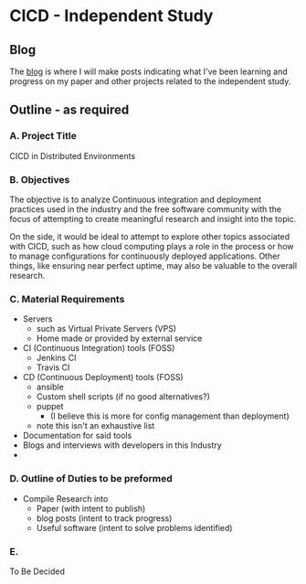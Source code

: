 CICD - Independent Study
========================

Blog
----

The [blog](http://adedomin.github.io/cicd-in-dist-env) is where I will make posts indicating what I've been learning and progress on my paper and other projects related to the independent study.

Outline - as required
---------------------

### A. Project Title

CICD in Distributed Environments

### B. Objectives

The objective is to analyze Continuous integration and deployment practices used in the industry and the free software community with the focus of attempting to create meaningful research and insight into the topic.

On the side, it would be ideal to attempt to explore other topics associated with CICD, such as how cloud computing plays a role in the process or how to manage configurations for continuously deployed applications. Other things, like ensuring near perfect uptime, may also be valuable to the overall research.

### C. Material Requirements

  * Servers 
    * such as Virtual Private Servers (VPS)
	* Home made or provided by external service
  * CI (Continuous Integration) tools (FOSS)
    * Jenkins CI
	* Travis CI
  * CD (Continuous Deployment) tools (FOSS)
	* ansible
	* Custom shell scripts (if no good alternatives?)
	* puppet 
	  * (I believe this is more for config management than deployment)
    * note this isn't an exhaustive list
  * Documentation for said tools
  * Blogs and interviews with developers in this Industry
  *

### D. Outline of Duties to be preformed

  * Compile Research into
    * Paper (with intent to publish)
	* blog posts (intent to track progress)
	* Useful software (intent to solve problems identified)

### E.

To Be Decided
